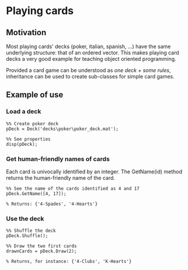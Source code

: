 # Playing cards

## Motivation
Most playing cards' decks (poker, italian, spanish, ...) have the same underlying structure: that of an ordered vector. This makes playing card decks a very good example for teaching object oriented programming.

Provided a card game can be understood as _one deck + some rules_, inheritance can be used to create sub-classes for simple card games.

## Example of use

### Load a deck
```
%% Create poker deck
pDeck = Deck('decks\poker\poker_deck.mat');

%% See properties
disp(pDeck);
```

### Get human-friendly names of cards
Each card is univocally identified by an integer. The GetName(id) method returns the human-friendly name of the card.
```
%% See the name of the cards identified as 4 and 17
pDeck.GetName([4, 17]);

% Returns: {'4-Spades', '4-Hearts'}
```

### Use the deck
```
%% Shuffle the deck
pDeck.Shuffle();

%% Draw the two first cards
drawnCards = pDeck.Draw(2);

% Returns, for instance: {'4-Clubs', 'K-Hearts'}
```
